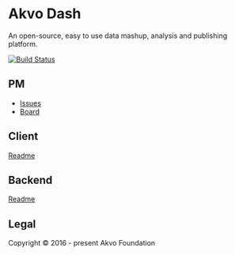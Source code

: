 # Akvo Dash
An open-source, easy to use data mashup, analysis and publishing platform.

[![Build Status](https://travis-ci.org/akvo/akvo-dash.svg?branch=develop)](https://travis-ci.org/akvo/akvo-dash)

## PM

- [Issues](https://github.com/akvo/akvo-dash/issues)
- [Board](http://waffle.io/akvo/akvo-dash)

## Client
[Readme](client/README.md)

## Backend
[Readme](backend/README.md)

## Legal
Copyright © 2016 - present Akvo Foundation
